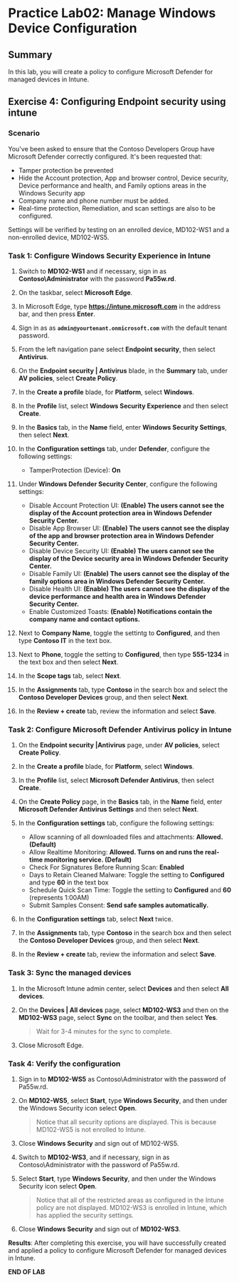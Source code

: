 # Practice Lab02: Manage Windows Device Configuration

## Summary

In this lab, you will create a policy to configure Microsoft Defender for managed devices in Intune.

## Exercise 4: Configuring Endpoint security using intune

### Scenario

You've been asked to ensure that the Contoso Developers Group have Microsoft Defender correctly configured. It's been requested that:
* Tamper protection be prevented
* Hide the Account protection, App and browser control, Device security, Device performance and health, and Family options areas in the Windows Security app
* Company name and phone number must be added. 
* Real-time protection, Remediation, and scan settings are also to be configured.

Settings will be verified by testing on an enrolled device, MD102-WS1 and a non-enrolled device, MD102-WS5.

### Task 1: Configure Windows Security Experience in Intune

1. Switch to **MD102-WS1** and if necessary, sign in as **Contoso\\Administrator** with the password **Pa55w.rd**. 

2. On the taskbar, select **Microsoft Edge**.

3. In Microsoft Edge, type **https://intune.microsoft.com** in the  address bar, and then press **Enter**. 

4. Sign in as as **`admin@yourtenant.onmicrosoft.com`** with the default tenant password.

5. From the left navigation pane select **Endpoint security**, then select **Antivirus**.

6. On the **Endpoint security | Antivirus** blade, in the **Summary** tab, under **AV policies**, select **Create Policy**.

7. In the **Create a profile** blade, for **Platform**, select **Windows**. 

8. In the **Profile** list, select **Windows Security Experience** and then select **Create**.

9. In the **Basics** tab, in the **Name** field, enter **Windows Security Settings**, then select **Next**.

10. In the **Configuration settings** tab, under **Defender**, configure the following settings:
    - TamperProtection (Device): **On**

11. Under **Windows Defender Security Center**, configure the following settings:
     - Disable Account Protection UI: **(Enable) The users cannot see the display of the Account protection area in Windows Defender Security Center.**
     - Disable App Browser UI: **(Enable) The users cannot see the display of the app and browser protection area in Windows Defender Security Center.**
     - Disable Device Security UI: **(Enable) The users cannot see the display of the Device security area in Windows Defender Security Center.**
     - Disable Family UI: **(Enable) The users cannot see the display of the family options area in Windows Defender Security Center.**
     - Disable Health UI: **(Enable) The users cannot see the display of the device performance and health area in Windows Defender Security Center.**
     - Enable Customized Toasts: **(Enable) Notifications contain the company name and contact options.**

12. Next to **Company Name**, toggle the settintg to **Configured**, and then type **Contoso IT** in the text box.

13. Next to **Phone**, toggle the setting to **Configured**, then type **555-1234** in the text box and then select **Next**.

14. In the **Scope tags** tab, select **Next**.

15. In the **Assignments** tab, type **Contoso** in the search box and select the **Contoso Developer Devices** group, and then select **Next**.

16. In the **Review + create** tab, review the information and select **Save**.

### Task 2: Configure Microsoft Defender Antivirus policy in Intune

1. On the **Endpoint security |Antivirus** page, under **AV policies**, select **Create Policy**.

2. In the **Create a profile** blade, for **Platform**, select **Windows**. 

3. In the **Profile** list, select **Microsoft Defender Antivirus**, then select **Create**.

4. On the **Create Policy** page, in the **Basics** tab, in the **Name** field, enter **Microsoft Defender Antivirus Settings** and then select **Next**.

5. In the **Configuration settings** tab, configure the following settings:

   - Allow scanning of all downloaded files and attachments: **Allowed. (Default)**
   - Allow Realtime Monitoring: **Allowed. Turns on and runs the real-time monitoring service. (Default)**
   - Check For Signatures Before Running Scan: **Enabled**
   - Days to Retain Cleaned Malware: Toggle the setting to **Configured** and type **60** in the text box
   - Schedule Quick Scan Time: Toggle the setting to **Configured** and **60** (represents 1:00AM)
   - Submit Samples Consent: **Send safe samples automatically.**

6. In the **Configuration settings** tab, select **Next** twice.

7. In the **Assignments** tab, type **Contoso** in the search box and then select the **Contoso Developer Devices** group, and then select **Next**.

9. In the **Review + create** tab, review the information and select **Save**.

### Task 3: Sync the managed devices

1. In the Microsoft Intune admin center, select **Devices** and then select **All devices**.  

2. On the **Devices | All devices** page, select **MD102-WS3** and then on the **MD102-WS3** page, select **Sync** on the toolbar, and then select **Yes**. 

   > Wait for 3-4 minutes for the sync to complete.

3. Close Microsoft Edge.

### Task 4: Verify the configuration

1. Sign in to **MD102-WS5** as Contoso\Administrator with the password of Pa55w.rd.

2. On **MD102-WS5**, select **Start**, type **Windows Security**, and then under the Windows Security icon select **Open**.

   > Notice that all security options are displayed. This is because MD102-WS5 is not enrolled to Intune.

3. Close **Windows Security** and sign out of MD102-WS5.

4. Switch to **MD102-WS3**, and if necessary, sign in as Contoso\Administrator with the password of Pa55w.rd.

5. Select **Start**, type **Windows Security**, and then under the Windows Security icon select **Open**.

   > Notice that all of the restricted areas as configured in the Intune policy are not displayed. MD102-WS3 is enrolled in Intune, which has applied the security settings.

6. Close **Windows Security** and sign out of **MD102-WS3**.

**Results**: After completing this exercise, you will have successfully created and applied a policy to configure Microsoft Defender for managed devices in Intune.

**END OF LAB**
